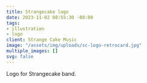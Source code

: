 ```yaml
---
title: Strangecake logo
date: 2023-11-02 08:55:30 -08:00
tags:
- illustration
- logo
client: Strange Cake Music
image: "/assets/img/uploads/sc-logo-retrocard.jpg"
multiple_images: []
svg: false
---
```


Logo for Strangecake band.
